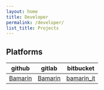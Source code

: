 ```yaml
---
layout: home
title: Developer
permalink: /developer/
list_title: Projects
---
```


## Platforms

github|gitlab|bitbucket
---|---|---
[Bamarin][github]|[Bamarin][gitlab]|[bamarin_it][bitbucket]



[github]: https://github.com/Bamarin
[gitlab]: https://gitlab.com/Bamarin
[bitbucket]: https://bitbucket.org/bamarin_it
